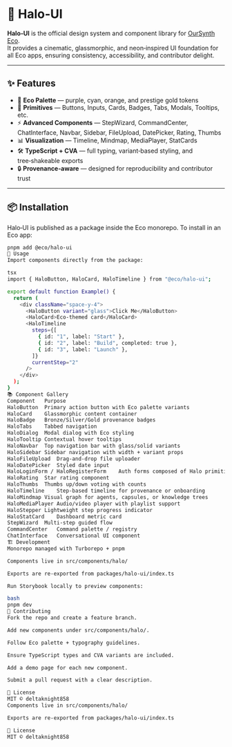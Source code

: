 # 🌌 Halo‑UI

**Halo‑UI** is the official design system and component library for [OurSynth Eco](https://github.com/deltaknight858/Eco).  
It provides a cinematic, glassmorphic, and neon‑inspired UI foundation for all Eco apps, ensuring consistency, accessibility, and contributor delight.

---

## ✨ Features
- 🎨 **Eco Palette** — purple, cyan, orange, and prestige gold tokens
- 🧩 **Primitives** — Buttons, Inputs, Cards, Badges, Tabs, Modals, Tooltips, etc.
- ⚡ **Advanced Components** — StepWizard, CommandCenter, ChatInterface, Navbar, Sidebar, FileUpload, DatePicker, Rating, Thumbs
- 📊 **Visualization** — Timeline, Mindmap, MediaPlayer, StatCards
- 🛠️ **TypeScript + CVA** — full typing, variant‑based styling, and tree‑shakeable exports
- 🔒 **Provenance‑aware** — designed for reproducibility and contributor trust

---

## 📦 Installation
Halo‑UI is published as a package inside the Eco monorepo. To install in an Eco app:

```bash
pnpm add @eco/halo-ui
🚀 Usage
Import components directly from the package:

tsx
import { HaloButton, HaloCard, HaloTimeline } from "@eco/halo-ui";

export default function Example() {
  return (
    <div className="space-y-4">
      <HaloButton variant="glass">Click Me</HaloButton>
      <HaloCard>Eco‑themed card</HaloCard>
      <HaloTimeline
        steps={[
          { id: "1", label: "Start" },
          { id: "2", label: "Build", completed: true },
          { id: "3", label: "Launch" },
        ]}
        currentStep="2"
      />
    </div>
  );
}
📚 Component Gallery
Component	Purpose
HaloButton	Primary action button with Eco palette variants
HaloCard	Glassmorphic content container
HaloBadge	Bronze/Silver/Gold provenance badges
HaloTabs	Tabbed navigation
HaloDialog	Modal dialog with Eco styling
HaloTooltip	Contextual hover tooltips
HaloNavbar	Top navigation bar with glass/solid variants
HaloSidebar	Sidebar navigation with width + variant props
HaloFileUpload	Drag‑and‑drop file uploader
HaloDatePicker	Styled date input
HaloLoginForm / HaloRegisterForm	Auth forms composed of Halo primitives
HaloRating	Star rating component
HaloThumbs	Thumbs up/down voting with counts
HaloTimeline	Step‑based timeline for provenance or onboarding
HaloMindmap	Visual graph for agents, capsules, or knowledge trees
HaloMediaPlayer	Audio/video player with playlist support
HaloStepper	Lightweight step progress indicator
HaloStatCard	Dashboard metric card
StepWizard	Multi‑step guided flow
CommandCenter	Command palette / registry
ChatInterface	Conversational UI component
🏗️ Development
Monorepo managed with Turborepo + pnpm

Components live in src/components/halo/

Exports are re‑exported from packages/halo-ui/index.ts

Run Storybook locally to preview components:

bash
pnpm dev
🤝 Contributing
Fork the repo and create a feature branch.

Add new components under src/components/halo/.

Follow Eco palette + typography guidelines.

Ensure TypeScript types and CVA variants are included.

Add a demo page for each new component.

Submit a pull request with a clear description.

📜 License
MIT © deltaknight858
Components live in src/components/halo/

Exports are re‑exported from packages/halo-ui/index.ts

📜 License
MIT © deltaknight858
